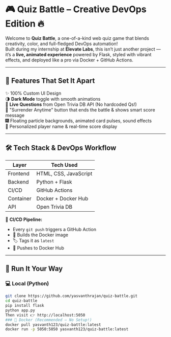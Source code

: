 # 🎮 Quiz Battle – Creative DevOps Edition 🔥

Welcome to **Quiz Battle**, a one-of-a-kind web quiz game that blends creativity, color, and full-fledged DevOps automation!  
Built during my internship at **Elevate Labs**, this isn’t just another project — it’s a **live, animated experience** powered by Flask, styled with vibrant effects, and deployed like a pro via Docker + GitHub Actions.

---

## 🌟 Features That Set It Apart

✨ 100% Custom UI Design  
🌗 **Dark Mode** toggle with smooth animations  
🔄 **Live Questions** from Open Trivia DB API (No hardcoded Qs!)  
🧠 "Surrender Anytime" button that ends the battle & shows smart score message  
🎆 Floating particle backgrounds, animated card pulses, sound effects  
💬 Personalized player name & real-time score display

---

## 🛠️ Tech Stack & DevOps Workflow

| Layer         | Tech Used                     |
|---------------|-------------------------------|
| Frontend      | HTML, CSS, JavaScript         |
| Backend       | Python + Flask                |
| CI/CD         | GitHub Actions                |
| Container     | Docker + Docker Hub           |
| API           | Open Trivia DB                |

🔁 **CI/CD Pipeline:**  
- Every `git push` triggers a GitHub Action  
- 🐳 Builds the Docker image  
- 🏷 Tags it as `latest`  
- 🚀 Pushes to Docker Hub

---

## 🚀 Run It Your Way

### 💻 Local (Python)

```bash
git clone https://github.com/yasvanthrajan/quiz-battle.git
cd quiz-battle
pip install flask
python app.py
Then visit 👉 http://localhost:5050
### 🐳 Docker (Recommended – No Setup!)
docker pull yasvanth123/quiz-battle:latest
docker run -p 5050:5050 yasvanth123/quiz-battle:latest
